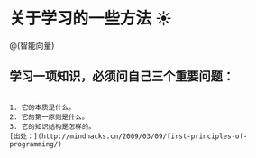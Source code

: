 # 关于学习的一些方法 :sunny:

@(智能向量)

## 学习一项知识，必须问自己三个重要问题：
```

1. 它的本质是什么。
2. 它的第一原则是什么。
3. 它的知识结构是怎样的。
[出处：](http://mindhacks.cn/2009/03/09/first-principles-of-programming/)
```
